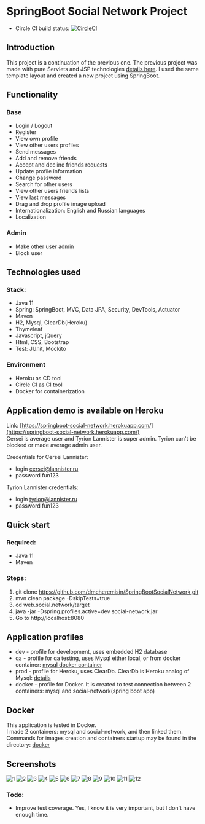 # SpringBoot Social Network Project

- Circle CI build status:
[![CircleCI](https://circleci.com/gh/dmcheremisin/SpringBootSocialNetwork.svg?style=svg&circle-token=54d82edd98892db8d4e69740d9bee65e48242495)](https://circleci.com/gh/dmcheremisin/SpringBootSocialNetwork)

## Introduction
This project is a continuation of the previous one. The previous project was made with pure Servlets and JSP
 technologies [details here](https://github.com/Prophet1999/SpringBootSocialNetwork.git). I used the same
  template layout and created a new project using SpringBoot.

## Functionality
### Base
- Login / Logout
- Register
- View own profile
- View other users profiles
- Send messages
- Add and remove friends
- Accept and decline friends requests
- Update profile information
- Change password
- Search for other users
- View other users friends lists
- View last messages
- Drag and drop profile image upload
- Internationalization: English and Russian languages
- Localization

### Admin
- Make other user admin
- Block user

## Technologies used 
### Stack:
- Java 11
- Spring: SpringBoot, MVC, Data JPA, Security, DevTools, Actuator
- Maven
- H2, Mysql, ClearDb(Heroku)
- Thymeleaf
- Javascript, jQuery
- Html, CSS, Bootstrap
- Test: JUnit, Mockito

### Environment
- Heroku as CD tool
- Circle CI as CI tool
- Docker for containerization

## Application demo is available on Heroku  
Link: [https://springboot-social-network.herokuapp.com/](https://springboot-social-network.herokuapp.com/)  
Cersei is average user and Tyrion Lannister is super admin. Tyrion can't be blocked or made average admin user.

Credentials for Cersei Lannister:
 - login cersei@lannister.ru
 - password fun123  
 
Tyrion Lannister credentials:
 - login tyrion@lannister.ru
 - password fun123
 
 ## Quick start
 
 ### Required:
 - Java 11
 - Maven 
 
 ### Steps:
 1. git clone https://github.com/dmcheremisin/SpringBootSocialNetwork.git
 2. mvn clean package -DskipTests=true
 3. cd web.social.network/target
 4. java -jar -Dspring.profiles.active=dev social-network.jar
 5. Go to http://localhost:8080

## Application profiles
- dev - profile for development, uses embedded H2 database
- qa - profile for qa testing, uses Mysql either local, or from docker container: [mysql docker container](https://github.com/dmcheremisin/SpringBootSocialNetwork/blob/master/docker/mysql%20docker%20commands.md)
- prod - profile for Heroku, uses ClearDb. ClearDb is Heroku analog of Mysql: [details](https://devcenter.heroku.com/articles/cleardb)
- docker - profile for Docker. It is created to test connection between 2 containers: mysql and social-network(spring
 boot app)
 
## Docker
This application is tested in Docker.  
I made 2 containers: mysql and social-network, and then linked them.  
Commands for images creation and containers startup may be found in the directory: [docker](https://github.com/dmcheremisin/SpringBootSocialNetwork/tree/master/docker)

## Screenshots
![1](https://raw.githubusercontent.com/dmcheremisin/SpringBootSocialNetwork/master/screenshots/1.png)
![2](https://raw.githubusercontent.com/dmcheremisin/SpringBootSocialNetwork/master/screenshots/2.png)
![3](https://raw.githubusercontent.com/dmcheremisin/SpringBootSocialNetwork/master/screenshots/3.png)
![4](https://raw.githubusercontent.com/dmcheremisin/SpringBootSocialNetwork/master/screenshots/4.png)
![5](https://raw.githubusercontent.com/dmcheremisin/SpringBootSocialNetwork/master/screenshots/5.png)
![6](https://raw.githubusercontent.com/dmcheremisin/SpringBootSocialNetwork/master/screenshots/6.png)
![7](https://raw.githubusercontent.com/dmcheremisin/SpringBootSocialNetwork/master/screenshots/7.png)
![8](https://raw.githubusercontent.com/dmcheremisin/SpringBootSocialNetwork/master/screenshots/8.png)
![9](https://raw.githubusercontent.com/dmcheremisin/SpringBootSocialNetwork/master/screenshots/9.png)
![10](https://raw.githubusercontent.com/dmcheremisin/SpringBootSocialNetwork/master/screenshots/10.png)
![11](https://raw.githubusercontent.com/dmcheremisin/SpringBootSocialNetwork/master/screenshots/11.png)
![12](https://raw.githubusercontent.com/dmcheremisin/SpringBootSocialNetwork/master/screenshots/12.png)
 
### Todo: 
- Improve test coverage. Yes, I know it is very important, but I don't have enough time.
